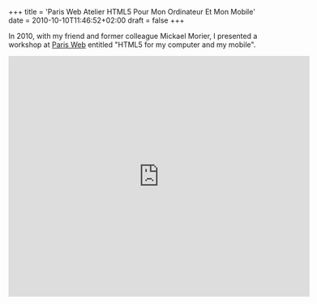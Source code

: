 +++
title = 'Paris Web Atelier HTML5 Pour Mon Ordinateur Et Mon Mobile'
date = 2010-10-10T11:46:52+02:00
draft = false
+++

In 2010, with my friend and former colleague Mickael Morier, I presented a workshop at [Paris Web](https://www.paris-web.fr/) entitled "HTML5 for my computer and my mobile".

<iframe src="http://www.dailymotion.com/embed/video/xh43oe?logo=0" width="594" height="475" frameborder="0"></iframe>